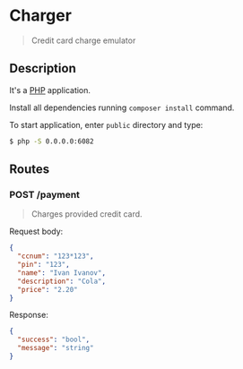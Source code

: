 # Charger
> Credit card charge emulator

## Description

It's a [PHP](http://php.net/) application.

Install all dependencies running `composer install` command.

To start application, enter `public` directory and type:

```bash
$ php -S 0.0.0.0:6082
```

## Routes

### POST /payment
> Charges provided credit card.

Request body:
```json
{
  "ccnum": "123*123",
  "pin": "123",
  "name": "Ivan Ivanov",
  "description": "Cola",
  "price": "2.20"
}
```

Response:
```json
{
  "success": "bool",
  "message": "string"
}
```
